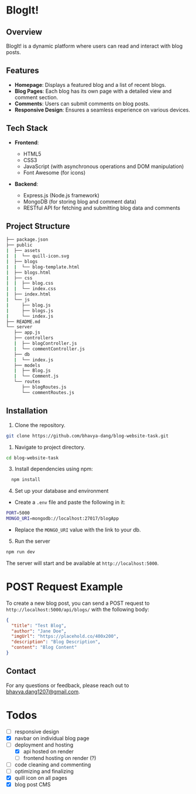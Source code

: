 # BlogIt!

## Overview

BlogIt! is a dynamic platform where users can read and interact with blog posts.

## Features

- **Homepage**: Displays a featured blog and a list of recent blogs.
- **Blog Pages**: Each blog has its own page with a detailed view and comment section.
- **Comments**: Users can submit comments on blog posts.
- **Responsive Design**: Ensures a seamless experience on various devices.

## Tech Stack

- **Frontend**:
  - HTML5
  - CSS3
  - JavaScript (with asynchronous operations and DOM manipulation)
  - Font Awesome (for icons)
- **Backend**:

  - Express.js (Node.js framework)
  - MongoDB (for storing blog and comment data)
  - RESTful API for fetching and submitting blog data and comments

## Project Structure

```bash
├── package.json
├── public
|  ├── assets
|  |  └── quill-icon.svg
|  ├── blogs
|  |  └── blog-template.html
|  ├── blogs.html
|  ├── css
|  |  ├── blog.css
|  |  └── index.css
|  ├── index.html
|  └── js
|     ├── blog.js
|     ├── blogs.js
|     └── index.js
├── README.md
└── server
   ├── app.js
   ├── controllers
   |  ├── blogController.js
   |  └── commentController.js
   ├── db
   |  └── index.js
   ├── models
   |  ├── Blog.js
   |  └── Comment.js
   └── routes
      ├── blogRoutes.js
      └── commentRoutes.js
```

## Installation

1. Clone the repository.

```bash
git clone https://github.com/bhavya-dang/blog-website-task.git
```

1. Navigate to project directory.

```bash
cd blog-website-task
```

3. Install dependencies using npm:

```bash
  npm install
```

4. Set up your database and environment

- Create a `.env` file and paste the following in it:

```bash
PORT=5000
MONGO_URI=mongodb://localhost:27017/blogApp
```

- Replace the `MONGO_URI` value with the link to your db.

5. Run the server

```bash
npm run dev
```

The server will start and be available at `http://localhost:5000`.

# POST Request Example

To create a new blog post, you can send a POST request to `http://localhost:5000/api/blogs/` with the following body:

```json
{
  "title": "Test Blog",
  "author": "Jane Doe",
  "imgUrl": "https://placehold.co/400x200",
  "description": "Blog Description",
  "content": "Blog Content"
}
```

## Contact

For any questions or feedback, please reach out to bhavya.dang1207@gmail.com.

# Todos

- [ ] responsive design
- [x] navbar on individual blog page
- [ ] deployment and hosting
  - [x] api hosted on render
  - [ ] frontend hosting on render (?)
- [ ] code cleaning and commenting
- [ ] optimizing and finalizing
- [x] quill icon on all pages
- [x] blog post CMS
